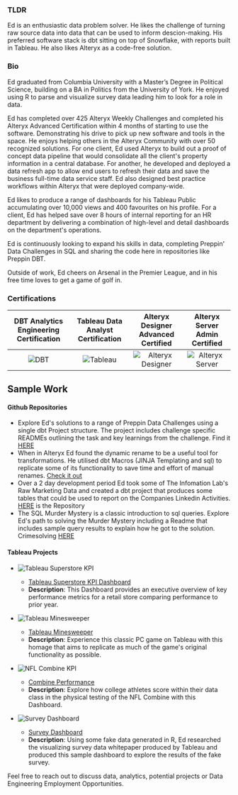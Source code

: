 ### TLDR

Ed is an enthusiastic data problem solver. He likes the challenge of turning raw source data into data that can be used to inform descion-making. His preferred software stack is dbt sitting on top of Snowflake, with reports built in Tableau. He also likes Alteryx as a code-free solution.

### Bio

Ed graduated from Columbia University with a Master’s Degree in Political Science, building on a BA in Politics from the University of York. He enjoyed using R to parse and visualize survey data leading him to look for a role in data.

Ed has completed over 425 Alteryx Weekly Challenges and completed his Alteryx Advanced Certification within 4 months of starting to use the software. Demonstrating his drive to pick up new software and tools in the space. He enjoys helping others in the Alteryx Community with over 50 recognized solutions. For one client, Ed used Alteryx to build out a proof of concept data pipeline that would consolidate all the client's property information in a central database. For another, he developed and deployed a data refresh app to allow end users to refresh their data and save the business full-time data service staff. Ed also designed best practice workflows within Alteryx that were deployed company-wide.

Ed likes to produce a range of dashboards for his Tableau Public accumulating over 10,000 views and 400 favourites on his profile. For a client, Ed has helped save over 8 hours of internal reporting for an HR department by delivering a combination of high-level and detail dashboards on the department's operations.

Ed is continuously looking to expand his skills in data, completing Preppin' Data Challenges in SQL and sharing the code here in repositories like Preppin DBT.

Outside of work, Ed cheers on Arsenal in the Premier League, and in his free time loves to get a game of golf in.

### Certifications

| DBT Analytics Engineering Certification | Tableau Data Analyst Certification | Alteryx Designer Advanced Certified | Alteryx Server Admin Certified |
|:-:|:-:|:-:|:-:|
| ![DBT](https://api.accredible.com/v1/frontend/credential_website_embed_image/badge/108087657) | ![Tableau](https://github.com/user-attachments/assets/89195966-307c-469a-b2c1-d91170f88125) | ![Alteryx Designer](https://github.com/user-attachments/assets/14ad8ad2-999c-4f5f-be25-dbceefa151a7) | ![Alteryx Server](https://github.com/user-attachments/assets/f377cdef-f01d-4abc-bc2b-b3e95d76c5ff) |

## Sample Work

#### Github Repositories
- Explore Ed's solutions to a range of Preppin Data Challenges using a single dbt Project structure. The project includes challenge specific READMEs outlining the task and key learnings from the challenge. Find it [HERE](https://github.com/edxhayter/preppin_dbt)
- When in Alteryx Ed found the dynamic rename to be a useful tool for transformations. He utilised dbt Macros (JINJA Templating and sql) to replicate some of its functionality to save time and effort of manual renames. [Check it out](https://github.com/edxhayter/sql_dynamic_rename)
- Over a 2 day development period Ed took some of The Infomation Lab's Raw Marketing Data and created a dbt project that produces some tables that could be used to report on the Companies Linkedin Activities. [HERE](https://github.com/edxhayter/dbt_sql_Hackathon) is the Repository
- The SQL Murder Mystery is a classic introduction to sql queries. Explore Ed's path to solving the Murder Mystery including a Readme that includes sample query results to explain how he got to the solution. Crimesolving [HERE](https://github.com/edxhayter/SQL-Murder-Mystery)

#### Tableau Projects
- ![Tableau Superstore KPI](https://github.com/user-attachments/assets/b29679c8-e17b-4320-8715-6cdcbf5a7344)
  - [Tableau Superstore KPI Dashboard](https://public.tableau.com/app/profile/edwardhayter/viz/Year-to-DateExecutivePerformanceOverview/KPIDashboard)
  - **Description**: This Dashboard provides an executive overview of key performance metrics for a retail store comparing performance to prior year.
 
- ![Tableau Minesweeper](https://github.com/user-attachments/assets/68b9967b-dac4-4458-8085-fe27e7a797d0)
  - [Tableau Minesweeper](https://public.tableau.com/app/profile/edwardhayter/viz/ExpertMinesweeper/Minesweeper)
  - **Description**: Experience this classic PC game on Tableau with this homage that aims to replicate as much of the game's original functionality as possible.
 
- ![NFL Combine KPI](https://github.com/user-attachments/assets/68e72416-abb8-4f3a-84e1-98e9df9b28d4)
  - [Combine Performance](https://public.tableau.com/app/profile/edwardhayter/viz/NFLCombineKPIWorkbook/2023NFLCombineKPIDashboardFinal)
  - **Description**: Explore how college athletes score within their data class in the physical testing of the NFL Combine with this Dashboard.
 
- ![Survey Dashboard](https://github.com/user-attachments/assets/e24f1454-d8d6-4857-9fb0-7a3b811280fb)
  - [Survey Dashboard](https://public.tableau.com/app/profile/edwardhayter/viz/SurveyDataAnalysisAcceleratorEd/SurveyDataDashboard)
  - **Description**: Using some fake data generated in R, Ed researched the visualizing survey data whitepaper produced by Tableau and produced this sample dashboard to explore the results of the fake survey.



Feel free to reach out to discuss data, analytics, potential projects or Data Engineering Employment Opportunities.

